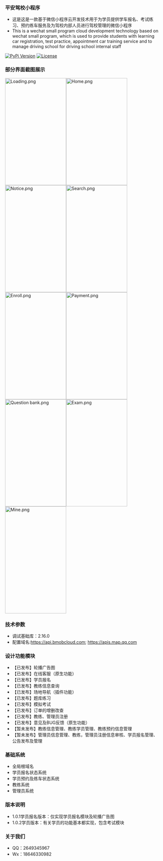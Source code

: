 ### 平安驾校小程序
- 这是这是一款基于微信小程序云开发技术用于为学员提供学车报名、考试练习、预约练车服务及为驾校内部人员进行驾校管理的微信小程序
- This is a wechat small program cloud development technology based on wechat small program, which is used to provide students with learning car registration, test practice, appointment car training service and to manage driving school for driving school internal staff

[![PyPi Version](https://img.shields.io/badge/last%20commit-March%202021-blue)](https://pypi.org/project/mmdnn/)
[![License](https://img.shields.io/badge/size-1906KB-green)](LICENSE)
### 部分界面截图展示
<img src="https://ae04.alicdn.com/kf/Ub65ba84941f347e194d2243771a79290C.jpg" width="200" height="350" alt="Loading.png" title="Loading.png"/><img src="https://ae04.alicdn.com/kf/Ube0596676b3c42d5bcf753432634fa9bW.jpg" alt="Home.png" title="Home.png" width="200" height="350"/><img src="https://sc03.alicdn.com/kf/U7b602c0cf0e4479fad4beddb1ec80a2bS.jpg" alt="Notice.png" title="Notice.png" width="200" height="350"/><img src="https://ae04.alicdn.com/kf/Uceb1ae70b5da43d3883e8050f77a633eE.jpg" alt="Search.png" title="Search.png" width="200" height="350"/><img src="https://ae03.alicdn.com/kf/Uaf045d6f334546bd835cad497a8794faq.jpg" alt="Enroll.png" title="Enroll.png" width="200" height="350"/><img src="https://ae03.alicdn.com/kf/U461f2f5b30384f8580de46516a3522baS.jpg" alt="Payment.png" title="Payment.png" width="200" height="350"/><img src="https://ae04.alicdn.com/kf/U21a2302fa8854d688e22908a56791b16o.jpg" alt="Question bank.png" title="Question bank.png" width="200" height="350"/><img src="https://ae02.alicdn.com/kf/U458b94ebfb43446b9fe70aae55416605t.jpg" alt="Exam.png" title="Exam.png" width="200" height="350"/><img src="https://ae02.alicdn.com/kf/U4f3e2324c540441eb9914a40749230a1k.jpg" alt="Mine.png" title="Mine.png" width="200" height="350"/>
### 技术参数
- 调试基础库：2.16.0
- 配置域名:https://api.bmobcloud.com; https://apis.map.qq.com
### 设计功能模块
- 【已发布】轮播广告图
- 【已发布】在线客服（原生功能）
- 【已发布】学员报名
- 【已发布】教练信息查询
- 【已发布】场地导航（插件功能）
- 【已发布】题库练习
- 【已发布】模拟考试
- 【已发布】订单的增删改查
- 【已发布】教练、管理员注册
- 【已发布】意见及BUG反馈（原生功能）
- 【暂未发布】教练信息管理、教练学员管理、教练预约信息管理
- 【暂未发布】管理员信息管理、教练，管理员注册信息审核、学员报名管理、公告发布及管理
### 基础系统
- 全局根域名
- 学员报名状态系统
- 学员预约及练车状态系统
- 教练系统
- 管理员系统
### 版本说明
- 1.0.1学员报名版本：仅实现学员报名模块及轮播广告图
- 1.0.2学员版本：有关学员的功能基本都实现，包含考试模块
### 关于我们
- QQ：2649345967
- Wx：18646330982
